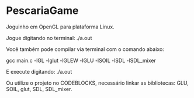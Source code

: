 # PescariaGame
Joguinho em OpenGL para plataforma Linux.

Jogue digitando no terminal: ./a.out

Você também pode compilar via terminal com o comando abaixo:

gcc main.c -lGL -lglut -lGLEW -lGLU -lSOIL -lSDL -lSDL_mixer

E execute digitando: ./a.out

Ou utilize o projeto no CODEBLOCKS, necessário linkar as bibliotecas:
GLU, SOIL, glut, SDL, SDL_mixer.

